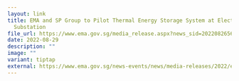 ```yaml
---
layout: link
title: EMA and SP Group to Pilot Thermal Energy Storage System at Electricity
  Substation
file_url: https://www.ema.gov.sg/media_release.aspx?news_sid=2022082656tSN5ssmgsS
date: 2022-08-29
description: ""
image: ""
variant: tiptap
external: https://www.ema.gov.sg/news-events/news/media-releases/2022/ema-and-sp-group-to-pilot-thermal-energy-storage-system-at-electricity-substation
---
```

